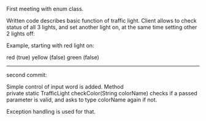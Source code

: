 First meeting with enum class.

Written code describes basic function of traffic light.
Client allows to check status of all 3 lights, and set another light on, at the same time setting other 2 lights off:

Example, starting with red light on:

red (true)
yellow (false)
green (false)

***

second commit:

Simple control of input word is added.
Method 	
private static TrafficLight checkColor(String colorName)
checks if a passed parameter is valid, and asks to type colorName again if not.

Exception handling is used for that. 
